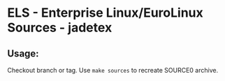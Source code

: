 # ELS - Enterprise Linux/EuroLinux Sources - jadetex
 
## Usage:
  Checkout branch or tag. Use `make sources` to recreate  SOURCE0 archive.
